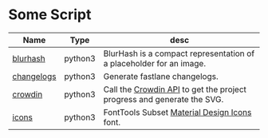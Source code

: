 # Some Script

| Name                     | Type    | desc                                                                                                            |
|--------------------------|---------|-----------------------------------------------------------------------------------------------------------------|
| [blurhash](blurhash)     | python3 | BlurHash is a compact representation of a placeholder for an image.                                             |
| [changelogs](changelogs) | python3 | Generate fastlane changelogs.                                                                                   |
| [crowdin](crowdin)       | python3 | Call the [Crowdin API](https://developer.crowdin.com/api/v2/) to get the project progress and generate the SVG. |
| [icons](icons)           | python3 | FontTools Subset [Material Design Icons](https://fonts.google.com/icons) font.                                  |
